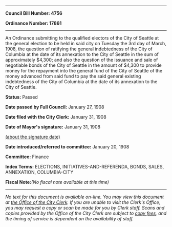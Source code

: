 

********

**Council Bill Number: 4756**
   
**Ordinance Number: 17861**
********

 An Ordinance submitting to the qualified electors of the City of Seattle at the general election to be held in said city on Tuesday the 3rd day of March, 1908, the question of ratifying the general indebtedness of the City of Columbia at the date of its annexation to the City of Seattle in the sum of approximately $4,300; and also the question of the issuance and sale of negotiable bonds of the City of Seattle in the amount of $4,300 to provide money for the repayment into the general fund of the City of Seattle of the money advanced from said fund to pay the said general existing indebtedness of the City of Columbia at the date of its annexation to the City of Seattle.

**Status:** Passed
   
**Date passed by Full Council:** January 27, 1908
   
**Date filed with the City Clerk:** January 31, 1908
   
**Date of Mayor's signature:** January 31, 1908
   
[(about the signature date)](/~public/approvaldate.htm)
   
   
   
**Date introduced/referred to committee:** January 20, 1908
   
**Committee:** Finance
   
   
**Index Terms:** ELECTIONS, INITIATIVES-AND-REFERENDA, BONDS, SALES, ANNEXATION, COLUMBIA-CITY

**Fiscal Note:**_(No fiscal note available at this time)_
********

_No text for this document is available on-line. You may view this document at [the Office of the City Clerk](http://www.seattle.gov/leg/clerk/contactUs.htm). If you are unable to visit the Clerk's Office, you may request a copy or scan be made for you by Clerk staff. Scans and copies provided by the Office of the City Clerk are subject to [copy fees](http://clerk.seattle.gov/~public/clerkfees.htm), and the timing of service is dependent on the availability of staff._

